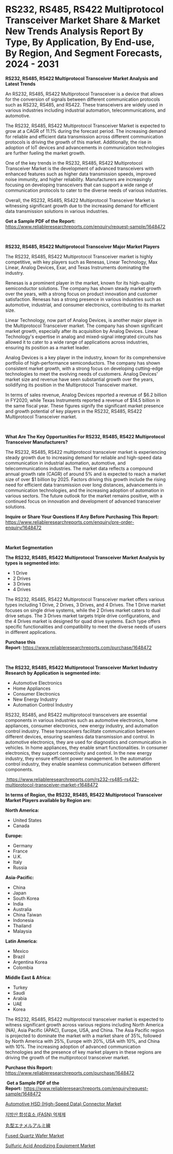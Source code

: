<p><h1>RS232, RS485, RS422 Multiprotocol Transceiver Market Share & Market New Trends Analysis Report By Type, By Application, By End-use, By Region, And Segment Forecasts, 2024 - 2031</h1></p><p><strong>RS232, RS485, RS422 Multiprotocol Transceiver Market Analysis and Latest Trends</strong></p>
<p><p>An RS232, RS485, RS422 Multiprotocol Transceiver is a device that allows for the conversion of signals between different communication protocols such as RS232, RS485, and RS422. These transceivers are widely used in various industries including industrial automation, telecommunications, and automotive.</p><p>The RS232, RS485, RS422 Multiprotocol Transceiver Market is expected to grow at a CAGR of 11.1% during the forecast period. The increasing demand for reliable and efficient data transmission across different communication protocols is driving the growth of this market. Additionally, the rise in adoption of IoT devices and advancements in communication technologies are further fueling the market growth.</p><p>One of the key trends in the RS232, RS485, RS422 Multiprotocol Transceiver Market is the development of advanced transceivers with enhanced features such as higher data transmission speeds, improved noise immunity, and higher reliability. Manufacturers are increasingly focusing on developing transceivers that can support a wide range of communication protocols to cater to the diverse needs of various industries.</p><p>Overall, the RS232, RS485, RS422 Multiprotocol Transceiver Market is witnessing significant growth due to the increasing demand for efficient data transmission solutions in various industries.</p></p>
<p><strong>Get a Sample PDF of the Report:&nbsp;</strong> <a href="https://www.reliableresearchreports.com/enquiry/request-sample/1648472">https://www.reliableresearchreports.com/enquiry/request-sample/1648472</a></p>
<p>&nbsp;</p>
<p><strong>RS232, RS485, RS422 Multiprotocol Transceiver Major Market Players</strong></p>
<p><p>The RS232, RS485, RS422 Multiprotocol Transceiver market is highly competitive, with key players such as Renesas, Linear Technology, Max Linear, Analog Devices, Exar, and Texas Instruments dominating the industry.</p><p>Renesas is a prominent player in the market, known for its high-quality semiconductor solutions. The company has shown steady market growth over the years, with a strong focus on product innovation and customer satisfaction. Renesas has a strong presence in various industries such as automotive, industrial, and consumer electronics, contributing to its market size.</p><p>Linear Technology, now part of Analog Devices, is another major player in the Multiprotocol Transceiver market. The company has shown significant market growth, especially after its acquisition by Analog Devices. Linear Technology's expertise in analog and mixed-signal integrated circuits has allowed it to cater to a wide range of applications across industries, ensuring its position as a market leader.</p><p>Analog Devices is a key player in the industry, known for its comprehensive portfolio of high-performance semiconductors. The company has shown consistent market growth, with a strong focus on developing cutting-edge technologies to meet the evolving needs of customers. Analog Devices' market size and revenue have seen substantial growth over the years, solidifying its position in the Multiprotocol Transceiver market.</p><p>In terms of sales revenue, Analog Devices reported a revenue of $6.2 billion in FY2020, while Texas Instruments reported a revenue of $14.5 billion in the same fiscal year. These figures signify the significant market presence and growth potential of key players in the RS232, RS485, RS422 Multiprotocol Transceiver market.</p></p>
<p>&nbsp;</p>
<p><strong>What Are The Key Opportunities For RS232, RS485, RS422 Multiprotocol Transceiver Manufacturers?</strong></p>
<p><p>The RS232, RS485, RS422 multiprotocol transceiver market is experiencing steady growth due to increasing demand for reliable and high-speed data communication in industrial automation, automotive, and telecommunications industries. The market data reflects a compound annual growth rate (CAGR) of around 5% and is expected to reach a market size of over $1 billion by 2025. Factors driving this growth include the rising need for efficient data transmission over long distances, advancements in communication technologies, and the increasing adoption of automation in various sectors. The future outlook for the market remains positive, with a continued focus on innovation and development of advanced transceiver solutions.</p></p>
<p><strong>Inquire or Share Your Questions If Any Before Purchasing This Report:</strong> <a href="https://www.reliableresearchreports.com/enquiry/pre-order-enquiry/1648472">https://www.reliableresearchreports.com/enquiry/pre-order-enquiry/1648472</a></p>
<p>&nbsp;</p>
<p><strong>Market Segmentation</strong></p>
<p><strong>The RS232, RS485, RS422 Multiprotocol Transceiver Market Analysis by types is segmented into:</strong></p>
<p><ul><li>1 Drive</li><li>2 Drives</li><li>3 Drives</li><li>4 Drives</li></ul></p>
<p><p>The RS232, RS485, RS422 Multiprotocol Transceiver market offers various types including 1 Drive, 2 Drives, 3 Drives, and 4 Drives. The 1 Drive market focuses on single drive systems, while the 2 Drives market caters to dual drive setups. The 3 Drives market targets triple drive configurations, and the 4 Drives market is designed for quad drive systems. Each type offers specific functionalities and compatibility to meet the diverse needs of users in different applications.</p></p>
<p><strong>Purchase this Report:&nbsp;</strong><a href="https://www.reliableresearchreports.com/purchase/1648472">https://www.reliableresearchreports.com/purchase/1648472</a></p>
<p>&nbsp;</p>
<p><strong>The RS232, RS485, RS422 Multiprotocol Transceiver Market Industry Research by Application is segmented into:</strong></p>
<p><ul><li>Automotive Electronics</li><li>Home Appliances</li><li>Consumer Electronics</li><li>New Energy Industry</li><li>Automation Control Industry</li></ul></p>
<p><p>RS232, RS485, and RS422 multiprotocol transceivers are essential components in various industries such as automotive electronics, home appliances, consumer electronics, new energy industry, and automation control industry. These transceivers facilitate communication between different devices, ensuring seamless data transmission and control. In automotive electronics, they are used for diagnostics and communication in vehicles. In home appliances, they enable smart functionalities. In consumer electronics, they support connectivity and control. In the new energy industry, they ensure efficient power management. In the automation control industry, they enable seamless communication between different components.</p></p>
<p><a href="https://www.reliableresearchreports.com/rs232-rs485-rs422-multiprotocol-transceiver-market-r1648472">&nbsp;https://www.reliableresearchreports.com/rs232-rs485-rs422-multiprotocol-transceiver-market-r1648472</a></p>
<p><strong>In terms of Region, the RS232, RS485, RS422 Multiprotocol Transceiver Market Players available by Region are:</strong></p>
<p>
    <p> <strong> North America: </strong>
        <ul>
            <li>United States</li>
            <li>Canada</li>
        </ul>
        </p> 
    <p> <strong> Europe: </strong>
        <ul>
            <li>Germany</li>
            <li>France</li>
            <li>U.K.</li>
            <li>Italy</li>
            <li>Russia</li>
        </ul>
        </p> 
    <p> <strong> Asia-Pacific: </strong>
        <ul>
            <li>China</li>
            <li>Japan</li>
            <li>South Korea</li>
            <li>India</li>
            <li>Australia</li>
            <li>China Taiwan</li>
            <li>Indonesia</li>
            <li>Thailand</li>
            <li>Malaysia</li>
        </ul>
        </p> 
    <p> <strong> Latin America: </strong>
        <ul>
            <li>Mexico</li>
            <li>Brazil</li>
            <li>Argentina Korea</li>
            <li>Colombia</li>
        </ul>
        </p> 
    <p> <strong> Middle East & Africa: </strong>
        <ul>
            <li>Turkey</li>
            <li>Saudi</li>
            <li>Arabia</li>
            <li>UAE</li>
            <li>Korea</li>
        </ul>
    </p>
    </p>
<p><p>The RS232, RS485, RS422 multiprotocol transceiver market is expected to witness significant growth across various regions including North America (NA), Asia Pacific (APAC), Europe, USA, and China. The Asia Pacific region is projected to dominate the market with a market share of 35%, followed by North America with 25%, Europe with 20%, USA with 10%, and China with 10%. The increasing adoption of advanced communication technologies and the presence of key market players in these regions are driving the growth of the multiprotocol transceiver market.</p></p>
<p><strong>Purchase this Report: </strong><a href="https://www.reliableresearchreports.com/purchase/1648472">https://www.reliableresearchreports.com/purchase/1648472</a></p>
<p>&nbsp;<strong>Get a Sample PDF of the Report:&nbsp;&nbsp;</strong><a href="https://www.reliableresearchreports.com/enquiry/request-sample/1648472">https://www.reliableresearchreports.com/enquiry/request-sample/1648472</a></p>
<p><strong></strong></p>
<p><p><a href="https://github.com/yemakinde/Market-Research-Report-List-3/blob/main/automotive-hsd-high-speed-data-connector-market.md">Automotive HSD (High-Speed Data) Connector Market</a></p><p><a href="https://github.com/njolsky1/Market-Research-Report-List-1/blob/main/1053565103698.md">지방산 합성효소 (FASN) 억제제</a></p><p><a href="https://github.com/cnnriuez22368/Market-Research-Report-List-2/blob/main/5180143108797.md">丸型エナメルアルミ線</a></p><p><a href="https://issuu.com/reportprime-2/docs/fused-quartz-wafer-market-size-2030.pptx">Fused Quartz Wafer Market</a></p><p><a href="https://github.com/Alonsoolds3wq1d81czn8rbol/Market-Research-Report-List-2/blob/main/sulfuric-acid-anodizing-equipment-market.md">Sulfuric Acid Anodizing Equipment Market</a></p></p>
